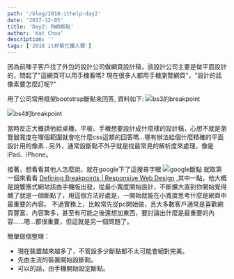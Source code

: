 ```yaml
---
path: '/blog/2018-ithelp-day2'
date: '2017-12-05'
title: 'Day2: RWD斷點'
author: 'Kat Chou'
description: ''
tags: ['2018 it邦幫忙鐵人賽']
---
```


因為前陣子客戶找了外包的設計公司做網頁設計稿，該設計公司主要是做平面設計的，問起了"這網頁可以用手機看嗎? 現在很多人都用手機瀏覽網頁"，"設計的話像素要怎麼訂呢?" 

用了公司常用框架bootstrap斷點來回答, 資料如下:
![bs3的breakpoint](https://upload-images.jianshu.io/upload_images/4119783-c9afa47e94a893ff.JPG?imageMogr2/auto-orient/strip%7CimageView2/2/w/1240)

![bs4的breakpoint](https://upload-images.jianshu.io/upload_images/4119783-7879d98040e705b6.JPG?imageMogr2/auto-orient/strip%7CimageView2/2/w/1240)

當時反正大概請他給桌機、平板、手機想要設計成什麼樣的設計稿，心想不就是瀏覽器寬度在哪個範圍就會吃什麼css這類的回答嗎...哪有辦法給個什麼精確的平面設計用的像素...另外，通常設斷點不外乎就是找最常見的解析度來處理，像是iPad、iPhone。

接著，想看看其他人怎麼說，就在google下了這搜尋字眼
![google斷點](https://upload-images.jianshu.io/upload_images/4119783-d693db955a659ec7.png?imageMogr2/auto-orient/strip%7CimageView2/2/w/1240)
就取第一個來看看 [Defining Breakpoints | Responsive Web Design](https://responsivedesign.is/strategy/page-layout/defining-breakpoints/) ,其中一點，他大概是說響應式網站該由手機版出發，從最小寬度開始設計，不斷擴大直到你開始覺得醜了就是一個斷點了，用這個方法好處是，一開始就能在小寬度思考什麼是網頁中最重要的內容。
不過實務上，比較常先從pc開始做，且大多數客戶通常是喜歡網頁豐富、內容繁多，甚至有可能之後還想加東西，要討論出什麼是最重要的內容......嗯...都很重要，但這就是另一個問題了。

簡單做個整理：
* 現在裝置越來越多了，不管設多少斷點都不太可能會絕對完美。
* 先由主流的裝置開始設斷點。
* 可以的話，由手機開始設定斷點。




